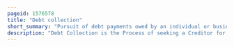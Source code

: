 ```yaml
---
pageid: 1576578
title: "Debt collection"
short_summary: "Pursuit of debt payments owed by an individual or business"
description: "Debt Collection is the Process of seeking a Creditor for Payment of Money or other agreed-upon Value. The Debtors could be Individuals or Businesses. An Organization specialized in Debt Collection is known as a Collection Agency or Debt Collector. Most Collection Agencies operate as Agents of Creditors and Collect Debts for a Fee or Percentage of the total Amount owed. Historically, Debtors could face Debt Slavery, Debtor's Prison, or coercive Collection Methods. In the 21st Century in many Countries Legislation regulates Debt Collectors and Limits Harassment and Practices considered unfair."
---
```

